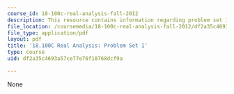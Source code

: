 ```yaml
---
course_id: 18-100c-real-analysis-fall-2012
description: This resource contains information regarding problem set 1.
file_location: /coursemedia/18-100c-real-analysis-fall-2012/df2a35c4693a57ce77e76f18768dcf9a_MIT18_100CF12_ps1.pdf
file_type: application/pdf
layout: pdf
title: '18.100C Real Analysis: Problem Set 1'
type: course
uid: df2a35c4693a57ce77e76f18768dcf9a

---
```

None